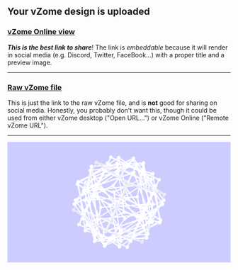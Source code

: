 ## Your vZome design is uploaded

### [vZome Online view][embed]

***This is the best link to share***!  The link is *embeddable* because it will render in social media (e.g. Discord, Twitter, FaceBook...) with a proper title and a preview image.

---

### [Raw vZome file][raw]

This is just the link to the raw vZome file, and is **not** good for
sharing on social media.
Honestly, you probably don't want this, though it could be used from either
vZome desktop ("Open URL...") or vZome Online ("Remote vZome URL").

---

![Image](<sixth-part-of-10-Cubes-80-vertices.png>)


[embed]: <https://vzome.com/app/embed.py?url=https://raw.githubusercontent.com/ThynStyx/vzome-sharing/main/2021/12/01/22-11-40-sixth-part-of-10-Cubes-80-vertices/sixth-part-of-10-Cubes-80-vertices.vZome>
[raw]: <https://raw.githubusercontent.com/ThynStyx/vzome-sharing/main/2021/12/01/22-11-40-sixth-part-of-10-Cubes-80-vertices/sixth-part-of-10-Cubes-80-vertices.vZome>
